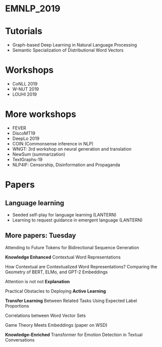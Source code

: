 # EMNLP_2019

# Tutorials

- Graph-based Deep Learning in Natural Language
Processing
- Semantic Specialization of Distributional Word Vectors

# Workshops

- CoNLL 2019
- W-NUT 2019
- LOUHI 2019

# More workshops

- FEVER
- DiscoMT19
- DeepLo 2019
- COIN (Commonsense inference in NLP)
- WNGT: 3rd workshop on neural generation and translation
- NewSum (summarization)
- TextGraphs-19
- NLP4IF: Censorship, Disinformation and Propaganda

# Papers

## Language learning
 
- Seeded self-play for language learning (LANTERN)
- Learning to request guidance in emergent language (LANTERN)

## More papers: Tuesday 

Attending to Future Tokens for Bidirectional Sequence Generation

**Knowledge Enhanced** Contextual Word Representations

How Contextual are Contextualized Word Representations? Comparing the Geometry of BERT, ELMo, and GPT-2 Embeddings

Attention is not not **Explanation**

Practical Obstacles to Deploying **Active Learning**

**Transfer Learning** Between Related Tasks Using Expected Label Proportions

Correlations between Word Vector Sets

Game Theory Meets Embeddings (paper on WSD)

**Knowledge-Enriched** Transformer for Emotion Detection in Textual Conversations

